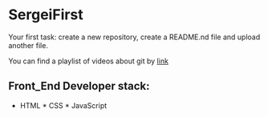 # SergeiFirst
Your first task: create a new repository, create a README.nd file and upload another file.

You can find a playlist of videos about git by [link](https://www.youtube.com/watch?v=KS80Knz-1Z4)

## Front_End Developer stack:

* HTML
﻿﻿* CSS
﻿﻿* JavaScript
